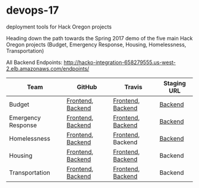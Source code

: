 # devops-17
deployment tools for Hack Oregon projects

Heading down the path towards the Spring 2017 demo of the five main Hack Oregon projects (Budget, Emergency Response, Housing, Homelessness, Transportation)

All Backend Endpoints: http://hacko-integration-658279555.us-west-2.elb.amazonaws.com/endpoints/

Team | GitHub | Travis | Staging URL
---- | ------ | ------ | -----------
Budget | [Frontend](https://github.com/hackoregon/team-budget-frontend), [Backend](https://github.com/hackoregon/team-budget) | [Frontend](https://travis-ci.org/hackoregon/team-budget-frontend), [Backend](https://travis-ci.org/hackoregon/team-budget) | [Backend](http://hacko-integration-658279555.us-west-2.elb.amazonaws.com/budget)
Emergency Response | [Frontend](https://github.com/hackoregon/emergency-response-frontend), [Backend](https://github.com/hackoregon/emergency-response-backend) | [Frontend](https://travis-ci.org/hackoregon/emergency-response-frontend), [Backend](https://travis-ci.org/hackoregon/emergency-response-backend) | [Backend](http://hacko-integration-658279555.us-west-2.elb.amazonaws.com/emergency/)
Homelessness | [Frontend](https://github.com/hackoregon/teamHomelessness-frontend), [Backend](https://github.com/hackoregon/teamHomelessness) | [Frontend](https://travis-ci.org/hackoregon/teamHomelessness-frontend), Backend | [Backend](http://hacko-integration-658279555.us-west-2.elb.amazonaws.com/homeless/)
Housing | [Frontend](https://github.com/hackoregon/housing-frontend), [Backend](https://github.com/hackoregon/housing-backend) | [Frontend](https://travis-ci.org/hackoregon/housing-frontend), [Backend](https://travis-ci.org/hackoregon/housing-backend) | Backend
Transportation | [Frontend](https://github.com/hackoregon/transportation-frontend), [Backend](https://github.com/hackoregon/transportation-backend) | [Frontend](https://travis-ci.org/hackoregon/transportation-frontend), [Backend](https://travis-ci.org/hackoregon/transportation-backend) | Backend
